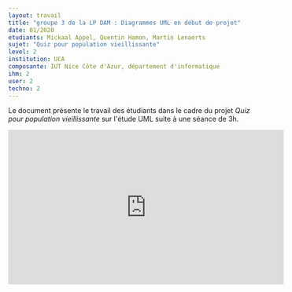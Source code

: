 ```yaml
---
layout: travail 
title: "groupe 3 de la LP DAM : Diagrammes UML en début de projet"
date: 01/2020
etudiants: Mickaal Appel, Quentin Hamon, Martin Lenaerts
sujet: "Quiz pour population vieillissante"
level: 2
institution: UCA
composante: IUT Nice Côte d'Azur, département d'informatique 
ihm: 2
user: 2
techno: 2
---
```


Le document présente le travail des étudiants dans le cadre du projet _Quiz pour population vieillissante_ sur l'étude UML suite à une séance de 3h.

<iframe width="560" height="315" src="https://www.youtube.com/embed/nHq_HVwidqk" frameborder="0" allow="accelerometer; autoplay; encrypted-media; gyroscope; picture-in-picture" allowfullscreen></iframe>
